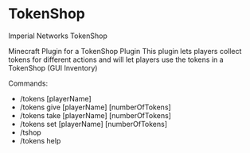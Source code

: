 # TokenShop
Imperial Networks TokenShop

Minecraft Plugin for a TokenShop Plugin
This plugin lets players collect tokens for different actions
and will let players use the tokens in a TokenShop (GUI Inventory)

Commands:
  - /tokens [playerName]
  - /tokens give [playerName] [numberOfTokens]
  - /tokens take [playerName] [numberOfTokens]
  - /tokens set [playerName] [numberOfTokens]
  - /tshop
  - /tokens help
